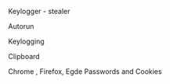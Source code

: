 
Keylogger - stealer

Autorun

Keylogging

Clipboard

Chrome , Firefox, Egde Passwords  and Cookies





